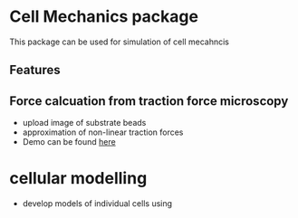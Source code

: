 # Cell Mechanics package

This package can be used for simulation of cell mecahncis

## Features

## Force calcuation from traction force microscopy
- upload image of substrate beads
- approximation of non-linear traction forces
- Demo can be found [here](https://github.com/utksara/cellmech/blob/main/demonstration.ipynb) 

# cellular modelling
- develop models of individual cells using
